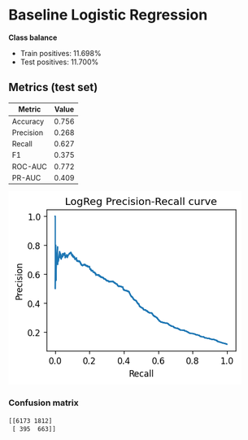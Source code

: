 # Baseline Logistic Regression

**Class balance**

- Train positives: 11.698%
- Test  positives: 11.700%

## Metrics (test set)

| Metric | Value |
| ------ | ----- |
| Accuracy | 0.756 |
| Precision | 0.268 |
| Recall | 0.627 |
| F1 | 0.375 |
| ROC-AUC | 0.772 |
| PR-AUC | 0.409 |

![PR curve](../results/pr_curve_logreg.png)

### Confusion matrix

```
[[6173 1812]
 [ 395  663]]
```